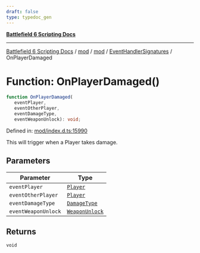```yaml
---
draft: false
type: typedoc_gen
---
```


[**Battlefield 6 Scripting Docs**](../../../../_index.md)

***

[Battlefield 6 Scripting Docs](../../../../_index.md) / [mod](../../../_index.md) / [mod](../../_index.md) / [EventHandlerSignatures](../_index.md) / OnPlayerDamaged

# Function: OnPlayerDamaged()

```ts
function OnPlayerDamaged(
   eventPlayer, 
   eventOtherPlayer, 
   eventDamageType, 
   eventWeaponUnlock): void;
```

Defined in: [mod/index.d.ts:15990](https://github.com/battlefield-portal-community/portal-docs/blob/ff09b2690670f74de7e97198022e5a97ff1161ff/generators/santiago/mod/index.d.ts#L15990)

This will trigger when a Player takes damage.

## Parameters

| Parameter | Type |
| ------ | ------ |
| `eventPlayer` | [`Player`](../../Player/_index.md) |
| `eventOtherPlayer` | [`Player`](../../Player/_index.md) |
| `eventDamageType` | [`DamageType`](../../DamageType/_index.md) |
| `eventWeaponUnlock` | [`WeaponUnlock`](../../WeaponUnlock/_index.md) |

## Returns

`void`
